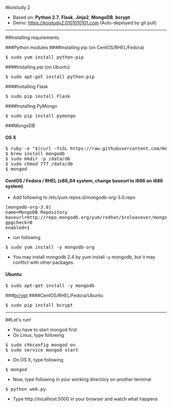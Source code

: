 #koistudy 2

 - Based on: **Python 2.7**, **Flask**, **Jinja2**, **MongoDB**, **bcrypt**
 - Demo: https://koistudy2.0101010101.com (Auto-deployed by git pull)

----------
##Installing requirements



###Python modules
####Installing pip (on CentOS/RHEL/Fedora)
<pre>$ sudo yum install python-pip </pre>
####Installing pip (on Ubuntu)
<pre>$ sudo apt-get install python-pip </pre>
####Installing Flask
<pre>$ sudo pip install Flask</pre>
####Installing PyMongo
<pre>$ sudo pip install pymongo</pre>

###MongoDB
#### OS X
<pre>$ ruby -e "$(curl -fsSL https://raw.githubusercontent.com/Homebrew/install/master/install)"
$ brew install mongodb
$ sudo mkdir -p /data/db
$ sudo chmod 777 /data/db
$ mongod</pre>

#### CentOS / Fedora / RHEL (x86_64 system, change baseurl to i686 on i686 system)
- Add following to /etc/yum.repos.d/mongodb-org-3.0.repo
<pre>[mongodb-org-3.0]
name=MongoDB Repository
baseurl=http://repo.mongodb.org/yum/redhat/$releasever/mongodb-org/3.0/x86_64/
gpgcheck=0
enabled=1</pre>
- run following
<pre>$ sudo yum install -y mongodb-org</pre>
 - You may install mongodb 2.4 by yum install -y mongodb, but it may conflict with other packages.

#### Ubuntu
<pre>$ sudo apt-get install -y mongodb</pre>

###[bcrypt](https://github.com/dstufft/bcrypt/)
####CentOS/RHEL/Fedora/Ubuntu
<pre>$ sudo pip install bcrypt</pre>

----------
##Let's run!
 - You have to start mongod first
  - On Linux, type following
<pre>$ sudo chkconfig mongod on
$ sudo service mongod start</pre>
  - On OS X, type following
<pre>$ mongod</pre>
 - Now, type following in your working directory on another terminal
<pre>$ python web.py</pre>
 - Type http://localhost:5000 in your browser and watch what happens
